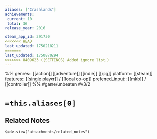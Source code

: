 ```yaml
---
aliases: ["Crashlands"]
achievements:
 current: 10
 total: 36
release_year: 2016

steam_app_id: 391730
<<<<<<< HEAD
last_updated: 1750218211
=======
last_updated: 1750870294
>>>>>>> 8409623 ([SETTINGS] Added ignore list.)
---
```

%%
genres:: [[action]] [[adventure]] [[indie]] [[rpg]]
platform:: [[steam]]
features:: [[single player]] / [[local co-op]]
preferred_input:: [[mkb]] / [[controller]]
%%
#game/unbeaten
#v3/2

# `=this.aliases[0]`
## Related Notes
`$=dv.view("attachments/related_notes")`